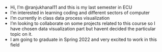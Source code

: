 - Hi, I’m @ranjukhanal11 and this is my last semester in ECU
- I’m interested in learning coding and different sectors of computer
- I’m currently in class data process visualization
- I’m looking to collaborate on some projects related to this course so I have chosen data visualization part but havent decided the particular topic on it.
- I am going to graduate in Spring 2022 and very excited to work in this field

<!---
ranjukhanal11/ranjukhanal11 is a ✨ special ✨ repository because its `README.md` (this file) appears on your GitHub profile.
You can click the Preview link to take a look at your changes.
--->
